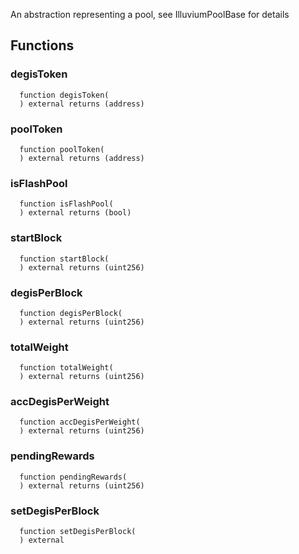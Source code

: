 An abstraction representing a pool, see IlluviumPoolBase for details




## Functions
### degisToken
```solidity
  function degisToken(
  ) external returns (address)
```




### poolToken
```solidity
  function poolToken(
  ) external returns (address)
```




### isFlashPool
```solidity
  function isFlashPool(
  ) external returns (bool)
```




### startBlock
```solidity
  function startBlock(
  ) external returns (uint256)
```




### degisPerBlock
```solidity
  function degisPerBlock(
  ) external returns (uint256)
```




### totalWeight
```solidity
  function totalWeight(
  ) external returns (uint256)
```




### accDegisPerWeight
```solidity
  function accDegisPerWeight(
  ) external returns (uint256)
```




### pendingRewards
```solidity
  function pendingRewards(
  ) external returns (uint256)
```




### setDegisPerBlock
```solidity
  function setDegisPerBlock(
  ) external
```




